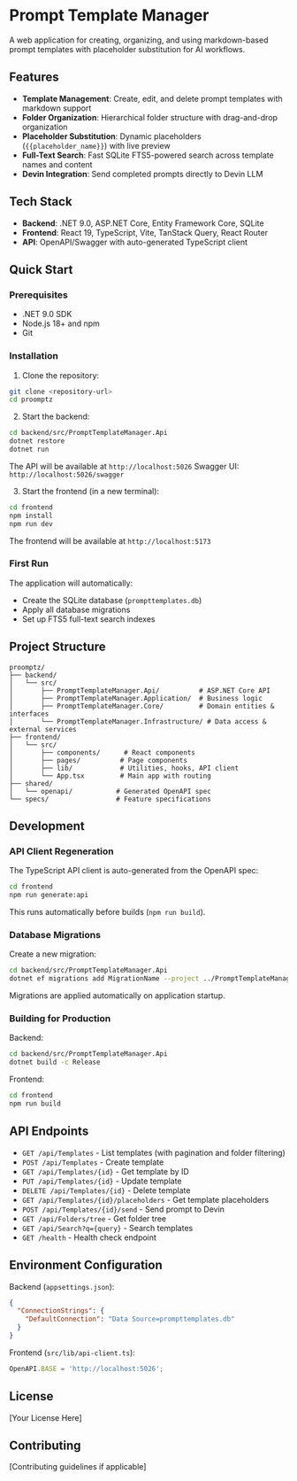 # Prompt Template Manager

A web application for creating, organizing, and using markdown-based prompt templates with placeholder substitution for AI workflows.

## Features

- **Template Management**: Create, edit, and delete prompt templates with markdown support
- **Folder Organization**: Hierarchical folder structure with drag-and-drop organization
- **Placeholder Substitution**: Dynamic placeholders (`{{placeholder_name}}`) with live preview
- **Full-Text Search**: Fast SQLite FTS5-powered search across template names and content
- **Devin Integration**: Send completed prompts directly to Devin LLM

## Tech Stack

- **Backend**: .NET 9.0, ASP.NET Core, Entity Framework Core, SQLite
- **Frontend**: React 19, TypeScript, Vite, TanStack Query, React Router
- **API**: OpenAPI/Swagger with auto-generated TypeScript client

## Quick Start

### Prerequisites

- .NET 9.0 SDK
- Node.js 18+ and npm
- Git

### Installation

1. Clone the repository:
```bash
git clone <repository-url>
cd proomptz
```

2. Start the backend:
```bash
cd backend/src/PromptTemplateManager.Api
dotnet restore
dotnet run
```

The API will be available at `http://localhost:5026`
Swagger UI: `http://localhost:5026/swagger`

3. Start the frontend (in a new terminal):
```bash
cd frontend
npm install
npm run dev
```

The frontend will be available at `http://localhost:5173`

### First Run

The application will automatically:
- Create the SQLite database (`prompttemplates.db`)
- Apply all database migrations
- Set up FTS5 full-text search indexes

## Project Structure

```
proomptz/
├── backend/
│   └── src/
│       ├── PromptTemplateManager.Api/          # ASP.NET Core API
│       ├── PromptTemplateManager.Application/  # Business logic
│       ├── PromptTemplateManager.Core/         # Domain entities & interfaces
│       └── PromptTemplateManager.Infrastructure/ # Data access & external services
├── frontend/
│   └── src/
│       ├── components/      # React components
│       ├── pages/          # Page components
│       ├── lib/            # Utilities, hooks, API client
│       └── App.tsx         # Main app with routing
├── shared/
│   └── openapi/           # Generated OpenAPI spec
└── specs/                 # Feature specifications
```

## Development

### API Client Regeneration

The TypeScript API client is auto-generated from the OpenAPI spec:

```bash
cd frontend
npm run generate:api
```

This runs automatically before builds (`npm run build`).

### Database Migrations

Create a new migration:
```bash
cd backend/src/PromptTemplateManager.Api
dotnet ef migrations add MigrationName --project ../PromptTemplateManager.Infrastructure
```

Migrations are applied automatically on application startup.

### Building for Production

Backend:
```bash
cd backend/src/PromptTemplateManager.Api
dotnet build -c Release
```

Frontend:
```bash
cd frontend
npm run build
```

## API Endpoints

- `GET /api/Templates` - List templates (with pagination and folder filtering)
- `POST /api/Templates` - Create template
- `GET /api/Templates/{id}` - Get template by ID
- `PUT /api/Templates/{id}` - Update template
- `DELETE /api/Templates/{id}` - Delete template
- `GET /api/Templates/{id}/placeholders` - Get template placeholders
- `POST /api/Templates/{id}/send` - Send prompt to Devin
- `GET /api/Folders/tree` - Get folder tree
- `GET /api/Search?q={query}` - Search templates
- `GET /health` - Health check endpoint

## Environment Configuration

Backend (`appsettings.json`):
```json
{
  "ConnectionStrings": {
    "DefaultConnection": "Data Source=prompttemplates.db"
  }
}
```

Frontend (`src/lib/api-client.ts`):
```typescript
OpenAPI.BASE = 'http://localhost:5026';
```

## License

[Your License Here]

## Contributing

[Contributing guidelines if applicable]
